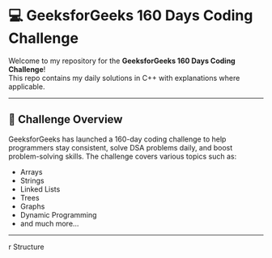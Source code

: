 # 💻 GeeksforGeeks 160 Days Coding Challenge

Welcome to my repository for the **GeeksforGeeks 160 Days Coding Challenge**!  
This repo contains my daily solutions in C++  with explanations where applicable.

---

## 📅 Challenge Overview

GeeksforGeeks has launched a 160-day coding challenge to help programmers stay consistent, solve DSA problems daily, and boost problem-solving skills. The challenge covers various topics such as:

- Arrays
- Strings
- Linked Lists
- Trees
- Graphs
- Dynamic Programming
- and much more...

---

r Structure


